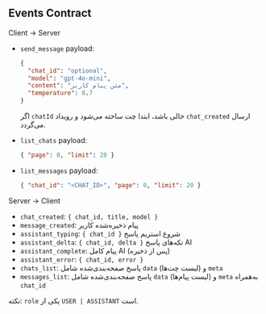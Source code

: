 ## Events Contract

Client → Server

- `send_message` payload:

  ```json
  {
    "chat_id": "optional",
    "model": "gpt-4o-mini",
    "content": "متن پیام کاربر",
    "temperature": 0.7
  }
  ```

  اگر `chatId` خالی باشد، ابتدا چت ساخته می‌شود و رویداد `chat_created` ارسال می‌گردد.

- `list_chats` payload:
  ```json
  { "page": 0, "limit": 20 }
  ```
- `list_messages` payload:
  ```json
  { "chat_id": "<CHAT_ID>", "page": 0, "limit": 20 }
  ```

Server → Client

- `chat_created`: `{ chat_id, title, model }`
- `message_created`: پیام ذخیره‌شده کاربر
- `assistant_typing`: `{ chat_id }` شروع استریم پاسخ
- `assistant_delta`: `{ chat_id, delta }` تکه‌های پاسخ AI
- `assistant_complete`: پیام کامل AI (پس از ذخیره)
- `assistant_error`: `{ chat_id, error }`
- `chats_list`: پاسخ صفحه‌بندی‌شده شامل `data` (لیست چت‌ها) و `meta`
- `messages_list`: پاسخ صفحه‌بندی‌شده شامل `data` (لیست پیام‌ها) و `meta` به‌همراه `chat_id`

نکته: `role` یکی از `USER | ASSISTANT` است.
